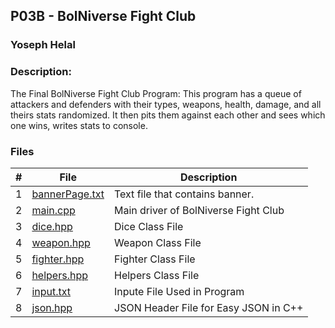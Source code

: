 ## P03B - BolNiverse Fight Club
### Yoseph Helal
### Description: 

The Final BolNiverse Fight Club Program: This program has a queue of attackers and defenders with their types, weapons, health, damage, and all theirs stats randomized. It then pits them against each other and sees which one wins, writes stats to console.
### Files

|   #   | File     | Description                      |
| :---: | -------- | -------------------------------- |
|   1   | [bannerPage.txt](https://github.com/tranvex/2143-OOP-Helal/blob/main/Assignments/P03B/bannerPage.txt) | Text file that contains banner.|
|   2   | [main.cpp](https://github.com/tranvex/2143-OOP-Helal/blob/main/Assignments/P03B/main.cpp) | Main driver of BolNiverse Fight Club|
|   3   | [dice.hpp](https://github.com/tranvex/2143-OOP-Helal/blob/main/Assignments/P03B/dice.hpp) | Dice Class File|
|   4   | [weapon.hpp](https://github.com/tranvex/2143-OOP-Helal/blob/main/Assignments/P03B/weapon.hpp) | Weapon Class File|
|   5   | [fighter.hpp](https://github.com/tranvex/2143-OOP-Helal/blob/main/Assignments/P03B/fighter.hpp) | Fighter Class File|
|   6   | [helpers.hpp](https://github.com/tranvex/2143-OOP-Helal/blob/main/Assignments/P03B/helpers.hpp) | Helpers Class File|
|   7   | [input.txt](https://github.com/tranvex/2143-OOP-Helal/blob/main/Assignments/P03B/input.txt) | Inpute File Used in Program|
|   8   | [json.hpp](https://github.com/tranvex/2143-OOP-Helal/blob/main/Assignments/P03B/json.hpp) | JSON Header File for Easy JSON in C++|
